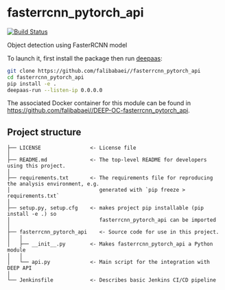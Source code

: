# fasterrcnn_pytorch_api
[![Build Status](https://jenkins.indigo-datacloud.eu/buildStatus/icon?job=Pipeline-as-code/DEEP-OC-org/UC--fasterrcnn_pytorch_api/master)](https://jenkins.indigo-datacloud.eu/job/Pipeline-as-code/job/DEEP-OC-org/job/UC--fasterrcnn_pytorch_api/job/master)

Object detection using FasterRCNN model

To launch it, first install the package then run [deepaas](https://github.com/indigo-dc/DEEPaaS):
```bash
git clone https://github.com/falibabaei//fasterrcnn_pytorch_api
cd fasterrcnn_pytorch_api
pip install -e .
deepaas-run --listen-ip 0.0.0.0
```
The associated Docker container for this module can be found in https://github.com/falibabaei//DEEP-OC-fasterrcnn_pytorch_api.

## Project structure
```
├── LICENSE                <- License file
│
├── README.md              <- The top-level README for developers using this project.
│
├── requirements.txt       <- The requirements file for reproducing the analysis environment, e.g.
│                             generated with `pip freeze > requirements.txt`
│
├── setup.py, setup.cfg    <- makes project pip installable (pip install -e .) so
│                             fasterrcnn_pytorch_api can be imported
│
├── fasterrcnn_pytorch_api    <- Source code for use in this project.
│   │
│   ├── __init__.py        <- Makes fasterrcnn_pytorch_api a Python module
│   │
│   └── api.py             <- Main script for the integration with DEEP API
│
└── Jenkinsfile            <- Describes basic Jenkins CI/CD pipeline
```
